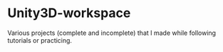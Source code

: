 # Unity3D-workspace

Various projects (complete and incomplete) that I made while following tutorials or practicing.
